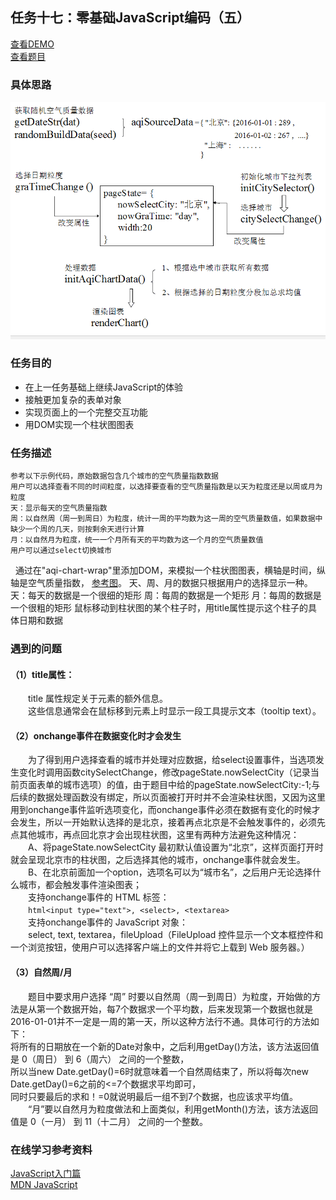 ## 任务十七：零基础JavaScript编码（五）
[查看DEMO](https://rawgit.com/cjlalala/2016-IFE/master/phase02/task17/task17.html)<br>
[查看题目](http://ife.baidu.com/2016/task/detail?taskId=17)
### 具体思路
![](https://github.com/cjlalala/2016-IFE/blob/master/phase02/task17/task17.png)

### 任务目的
* 在上一任务基础上继续JavaScript的体验
* 接触更加复杂的表单对象
* 实现页面上的一个完整交互功能
* 用DOM实现一个柱状图图表

### 任务描述
    参考以下示例代码，原始数据包含几个城市的空气质量指数数据
    用户可以选择查看不同的时间粒度，以选择要查看的空气质量指数是以天为粒度还是以周或月为粒度
    天：显示每天的空气质量指数
    周：以自然周（周一到周日）为粒度，统计一周的平均数为这一周的空气质量数值，如果数据中缺少一个周的几天，则按剩余天进行计算
    月：以自然月为粒度，统一一个月所有天的平均数为这一个月的空气质量数值
    用户可以通过select切换城市
    通过在"aqi-chart-wrap"里添加DOM，来模拟一个柱状图图表，横轴是时间，纵轴是空气质量指数， [参考图](http://7xrp04.com1.z0.glb.clouddn.com/task_2_17_1.jpg)。 
    天、周、月的数据只根据用户的选择显示一种。
    天：每天的数据是一个很细的矩形
    周：每周的数据是一个矩形
    月：每周的数据是一个很粗的矩形
    鼠标移动到柱状图的某个柱子时，用title属性提示这个柱子的具体日期和数据
    
### 遇到的问题

#### （1）title属性：
　　title 属性规定关于元素的额外信息。<br>
　　这些信息通常会在鼠标移到元素上时显示一段工具提示文本（tooltip text）。

#### （2）onchange事件在数据变化时才会发生
　　为了得到用户选择查看的城市并处理对应数据，给select设置事件，当选项发生变化时调用函数citySelectChange，修改pageState.nowSelectCity（记录当前页面表单的城市选项）的值，由于题目中给的pageState.nowSelectCity:-1;与后续的数据处理函数没有绑定，所以页面被打开时并不会渲染柱状图，又因为这里用到onchange事件监听选项变化，而onchange事件必须在数据有变化的时候才会发生，所以一开始默认选择的是北京，接着再点北京是不会触发事件的，必须先点其他城市，再点回北京才会出现柱状图，这里有两种方法避免这种情况：<br>
　　A、将pageState.nowSelectCity 最初默认值设置为“北京”，这样页面打开时就会呈现北京市的柱状图，之后选择其他的城市，onchange事件就会发生。<br>
　　B、在北京前面加一个option，选项名可以为“城市名”，之后用户无论选择什么城市，都会触发事件渲染图表；<br>
　　支持onchange事件的 HTML 标签：<br>
　　```html<input type="text">, <select>, <textarea>```<br>
　　支持onchange事件的 JavaScript 对象：<br>
 　　select, text, textarea，fileUpload（FileUpload 控件显示一个文本框控件和一个浏览按钮，使用户可以选择客户端上的文件并将它上载到 Web 服务器。）
   
#### （3）自然周/月
　　题目中要求用户选择 “周” 时要以自然周（周一到周日）为粒度，开始做的方法是从第一个数据开始，每7个数据求一个平均数，后来发现第一个数据也就是2016-01-01并不一定是一周的第一天，所以这种方法行不通。具体可行的方法如下：<br>
   将所有的日期放在一个新的Date对象中，之后利用getDay()方法，该方法返回值是 0（周日） 到 6（周六） 之间的一个整数，<br>
所以当new Date.getDay()=6时就意味着一个自然周结束了，所以将每次new Date.getDay()=6之前的<=7个数据求平均即可，<br>
同时只要最后的求和！=0就说明最后一组不到7个数据，也应该求平均值。<br>
　　“月”要以自然月为粒度做法和上面类似，利用getMonth()方法，该方法返回值是 0（一月） 到 11（十二月） 之间的一个整数。<br>
  
### 在线学习参考资料
[JavaScript入门篇](http://www.imooc.com/learn/36)<br>
[MDN JavaScript](https://developer.mozilla.org/zh-CN/docs/Web/JavaScript)
